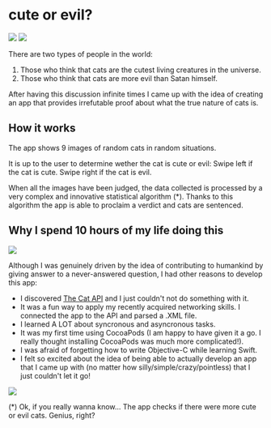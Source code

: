 # cute or evil? 

![](https://media.giphy.com/media/YxA2PPkXbwRTa/giphy.gif) ![](https://media.giphy.com/media/uTCAwWNtz7U2c/giphy.gif)


There are two types of people in the world: 

1. Those who think that cats are the cutest living creatures in the universe. 
2. Those who think that cats are more evil than Satan himself.

After having this discussion infinite times I came up with the idea of creating an app that provides irrefutable proof about what the true nature of cats is. 

## How it works

The app shows 9 images of random cats in random situations. 

It is up to the user to determine wether the cat is cute or evil: Swipe left if the cat is cute. Swipe right if the cat is evil. 

When all the images have been judged, the data collected is processed by a very complex and innovative statistical algorithm (*). Thanks to this algorithm the app is able to proclaim a verdict and cats are sentenced.

## Why I spend 10 hours of my life doing this 

![](https://media.giphy.com/media/13HBDT4QSTpveU/giphy.gif)

Although I was genuinely driven by the idea of contributing to humankind by giving answer to a never-answered question, I had other reasons to develop this app: 

* I discovered [The Cat API](http://thecatapi.com) and I just couldn't not do something with it. 
* It was a fun way to apply my recently acquired networking skills. I connected the app to the API and parsed a .XML file.
* I learned A LOT about syncronous and asyncronous tasks. 
* It was my first time using CocoaPods (I am happy to have given it a go. I really thought installing CocoaPods was much more complicated!).
* I was afraid of forgetting how to write Objective-C while learning Swift.
* I felt so excited about the idea of being able to actually develop an app that I came up with (no matter how silly/simple/crazy/pointless) that I just couldn't let it go! 


![](http://66.media.tumblr.com/tumblr_m5s0xsDxih1r1s7izo1_500.gif)


(*) Ok, if you really wanna know... The app checks if there were more cute or evil cats. Genius, right? 
